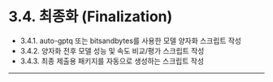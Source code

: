 # 3.4. 최종화 (Finalization)

- 3.4.1. auto-gptq 또는 bitsandbytes를 사용한 모델 양자화 스크립트 작성
- 3.4.2. 양자화 전후 모델 성능 및 속도 비교/평가 스크립트 작성
- 3.4.3. 최종 제출용 패키지를 자동으로 생성하는 스크립트 작성

---
